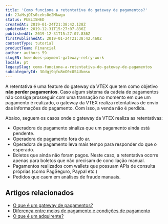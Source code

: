 ```yaml
---
title: 'Como funciona a retentativa do gateway de pagamentos?'
id: 2JaHsjQIs0ceks0e2Mkwgu
status: PUBLISHED
createdAt: 2019-01-24T21:38:42.128Z
updatedAt: 2019-12-31T15:27:07.836Z
publishedAt: 2019-12-31T15:27:07.836Z
firstPublishedAt: 2019-01-24T21:38:42.460Z
contentType: tutorial
productTeam: Financial
author: authors_59
slugEN: how-does-payment-gateway-retry-work
locale: pt
legacySlug: como-funciona-a-retentativa-do-gateway-de-pagamentos
subcategoryId: 3Gdgj9qfu8mO0c0S4Ukmsu
---
```


A retentativa é uma feature do gateway da VTEX que tem como objetivo __não perder pagamentos__. Caso algum sistema da cadeia de pagamentos não consiga prosseguir com uma transação no momento em que um pagamento é realizado, o gateway da VTEX realiza retentativas de envio das informações do pagamento. Com isso, a venda não é perdida. 

Abaixo, seguem os casos onde o gateway da VTEX realiza as retentativas:

- Operadora de pagamento sinaliza que um pagamento ainda está pendente.
- Operadora de pagamento fora do ar.
- Operadora de pagamento leva mais tempo para responder do que o esperado.
- Boletos que ainda não foram pagos. Neste caso, a retentativa ocorre apenas para boletos que não precisam de conciliação manual.
- Pagamentos realizados com wallets que possuam APIs de consulta próprias (como PagSeguro, Paypal etc.)
- Pedidos que caem em análises de fraude manuais.

## Artigos relacionados

- [O que é um gateway de pagamentos?](/pt/tutorial/o-que-e-um-gateway-de-pagamentos)
- [Diferença entre meios de pagamento e condições de pagamento](/pt/tutorial/diferenca-entre-meios-de-pagamento-e-condicoes-de-pagamento)
- [O que é um adquirente?](/pt/tutorial/o-que-e-um-adquirente)
